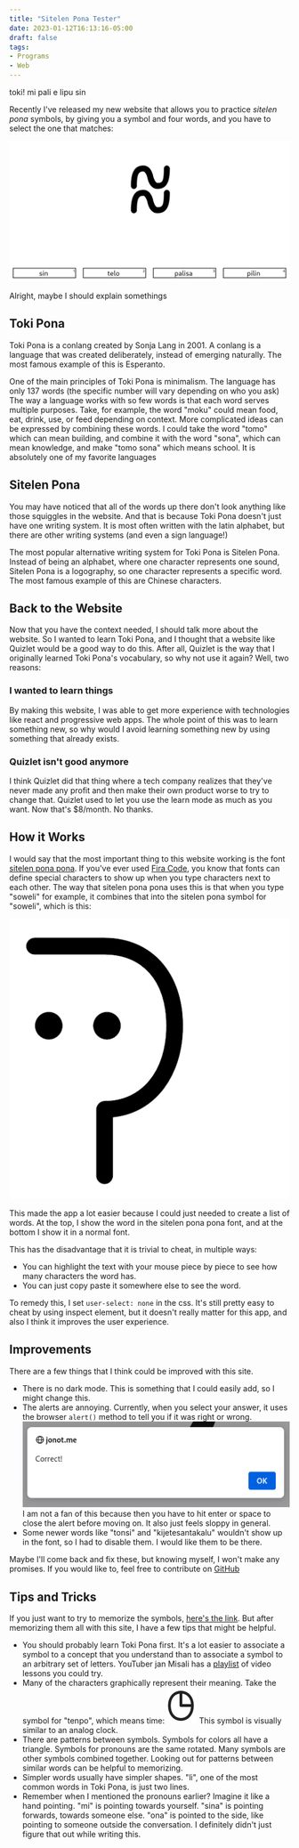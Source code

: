```yaml
---
title: "Sitelen Pona Tester"
date: 2023-01-12T16:13:16-05:00
draft: false
tags:
- Programs
- Web
---
```


toki! mi pali e lipu sin

Recently I've released my new website that allows you to practice *sitelen pona* symbols, by giving you a symbol and four words, and you have to select the one that matches:

![An Image of the sitelen-pona-tester ui](showcase.png)

Alright, maybe I should explain somethings

## Toki Pona
Toki Pona is a conlang created by Sonja Lang in 2001. A conlang is a language that was created deliberately, instead of emerging naturally. The most famous example of this is Esperanto.

One of the main principles of Toki Pona is minimalism. The language has only 137 words (the specific number will vary depending on who you ask) The way a language works with so few words is that each word serves multiple purposes. Take, for example, the word "moku" could mean food, eat, drink, use, or feed depending on context. More complicated ideas can be expressed by combining these words. I could take the word "tomo" which can mean building, and combine it with the word "sona", which can mean knowledge, and make "tomo sona" which means school. It is absolutely one of my favorite languages

## Sitelen Pona
You may have noticed that all of the words up there don't look anything like those squiggles in the website. And that is because Toki Pona doesn't just have one writing system. It is most often written with the latin alphabet, but there are other writing systems (and even a sign language!)

The most popular alternative writing system for Toki Pona is Sitelen Pona. Instead of being an alphabet, where one character represents one sound, Sitelen Pona is a logography, so one character represents a specific word. The most famous example of this are Chinese characters.

## Back to the Website
Now that you have the context needed, I should talk more about the website. So I wanted to learn Toki Pona, and I thought that a website like Quizlet would be a good way to do this. After all, Quizlet is the way that I originally learned Toki Pona's vocabulary, so why not use it again? Well, two reasons:

### I wanted to learn things
By making this website, I was able to get more experience with technologies like react and progressive web apps. The whole point of this was to learn something new, so why would I avoid learning something new by using something that already exists.

### Quizlet isn't good anymore
I think Quizlet did that thing where a tech company realizes that they've never made any profit and then make their own product worse to try to change that. Quizlet used to let you use the learn mode as much as you want. Now that's $8/month. No thanks.

## How it Works
I would say that the most important thing to this website working is the font [sitelen pona pona](https://jackhumbert.github.io/sitelen-pona-pona/). If you've ever used [Fira Code](https://github.com/tonsky/FiraCode), you know that fonts can define special characters to show up when you type characters next to each other. The way that sitelen pona pona uses this is that when you type "soweli" for example, it combines that into the sitelen pona symbol for "soweli", which is this:

![The sitelen pona symbol for "soweli"](soweli.png)

This made the app a lot easier because I could just needed to create a list of words. At the top, I show the word in the sitelen pona pona font, and at the bottom I show it in a normal font.

This has the disadvantage that it is trivial to cheat, in multiple ways:
- You can highlight the text with your mouse piece by piece to see how many characters the word has.
- You can just copy paste it somewhere else to see the word.

To remedy this, I set `user-select: none` in the css. It's still pretty easy to cheat by using inspect element, but it doesn't really matter for this app, and also I think it improves the user experience.

## Improvements
There are a few things that I think could be improved with this site.
- There is no dark mode. This is something that I could easily add, so I might change this.
- The alerts are annoying. Currently, when you select your answer, it uses the browser `alert()` method to tell you if it was right or wrong. ![Picture of said alert](alert.png) I am not a fan of this because then you have to hit enter or space to close the alert before moving on. It also just feels sloppy in general.
- Some newer words like "tonsi" and "kijetesantakalu" wouldn't show up in the font, so I had to disable them. I would like them to be there.

Maybe I'll come back and fix these, but knowing myself, I won't make any promises. If you would like to, feel free to contribute on [GitHub](https://github.com/jonot-cyber/sitelen-pona-tester)

## Tips and Tricks
If you just want to try to memorize the symbols, [here's the link](https://jonot.me/sitelen-pona-tester). But after memorizing them all with this site, I have a few tips that might be helpful.

- You should probably learn Toki Pona first. It's a lot easier to associate a symbol to a concept that you understand than to associate a symbol to an arbitrary set of letters. YouTuber jan Misali has a [playlist](https://www.youtube.com/playlist?list=PLuYLhuXt4HrQIv3xnDxZqRaLfmxB2U5rJ) of video lessons you could try.
- Many of the characters graphically represent their meaning. Take the symbol for "tenpo", which means time: ![tenpo symbol in Toki Pona](tenpo.png) This symbol is visually similar to an analog clock.
- There are patterns between symbols. Symbols for colors all have a triangle. Symbols for pronouns are the same rotated. Many symbols are other symbols combined together. Looking out for patterns between similar words can be helpful to memorizing.
- Simpler words usually have simpler shapes. "li", one of the most common words in Toki Pona, is just two lines.
- Remember when I mentioned the pronouns earlier? Imagine it like a hand pointing. "mi" is pointing towards yourself. "sina" is pointing forwards, towards someone else. "ona" is pointed to the side, like pointing to someone outside the conversation. I definitely didn't just figure that out while writing this.